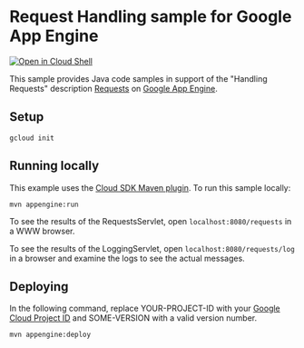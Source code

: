 # Request Handling sample for Google App Engine

<a href="https://console.cloud.google.com/cloudshell/open?git_repo=https://github.com/GoogleCloudPlatform/java-docs-samples&page=editor&open_in_editor=appengine-java8/requests/README.md">
<img alt="Open in Cloud Shell" src ="http://gstatic.com/cloudssh/images/open-btn.png"></a>

This sample provides Java code samples in support of the "Handling Requests" description  [Requests][requests-doc] on [Google App
Engine][ae-docs].

[requests-doc]: https://cloud.google.com/appengine/docs/java/requests
[ae-docs]: https://cloud.google.com/appengine/docs/java/

## Setup

    gcloud init

## Running locally
This example uses the
[Cloud SDK Maven plugin](https://cloud.google.com/appengine/docs/java/tools/using-maven).
To run this sample locally:

    mvn appengine:run

To see the results of the RequestsServlet, open `localhost:8080/requests` in a WWW browser.

To see the results of the LoggingServlet, open `localhost:8080/requests/log` in a browser
and examine the logs to see the actual messages.

## Deploying
In the following command, replace YOUR-PROJECT-ID with your
[Google Cloud Project ID](https://developers.google.com/console/help/new/#projectnumber)
and SOME-VERSION with a valid version number.

    mvn appengine:deploy

